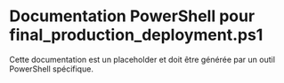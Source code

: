 # Documentation PowerShell pour final_production_deployment.ps1

Cette documentation est un placeholder et doit être générée par un outil PowerShell spécifique.
